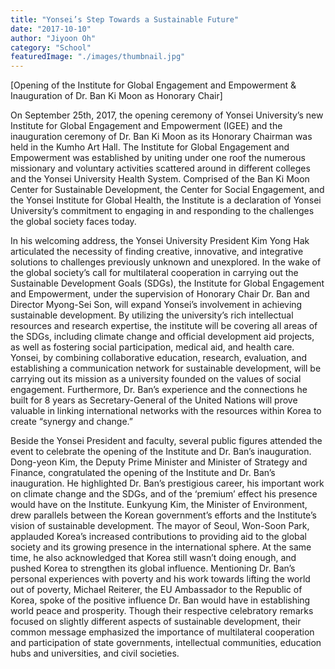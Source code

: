 ```yaml
---
title: "Yonsei’s Step Towards a Sustainable Future"
date: "2017-10-10"
author: "Jiyoon Oh"
category: "School"
featuredImage: "./images/thumbnail.jpg"
---
```


\[Opening of the Institute for Global Engagement and Empowerment & Inauguration of Dr. Ban Ki Moon as Honorary Chair\]

On September 25th, 2017, the opening ceremony of Yonsei University’s new Institute for Global Engagement and Empowerment (IGEE) and the inauguration ceremony of Dr. Ban Ki Moon as its Honorary Chairman was held in the Kumho Art Hall. The Institute for Global Engagement and Empowerment was established by uniting under one roof the numerous missionary and voluntary activities scattered around in different colleges and the Yonsei University Health System. Comprised of the Ban Ki Moon Center for Sustainable Development, the Center for Social Engagement, and the Yonsei Institute for Global Health, the Institute is a declaration of Yonsei University’s commitment to engaging in and responding to the challenges the global society faces today.

In his welcoming address, the Yonsei University President Kim Yong Hak articulated the necessity of finding creative, innovative, and integrative solutions to challenges previously unknown and unexplored. In the wake of the global society’s call for multilateral cooperation in carrying out the Sustainable Development Goals (SDGs), the Institute for Global Engagement and Empowerment, under the supervision of Honorary Chair Dr. Ban and Director Myong-Sei Son, will expand Yonsei’s involvement in achieving sustainable development. By utilizing the university’s rich intellectual resources and research expertise, the institute will be covering all areas of the SDGs, including climate change and official development aid projects, as well as fostering social participation, medical aid, and health care. Yonsei, by combining collaborative education, research, evaluation, and establishing a communication network for sustainable development, will be carrying out its mission as a university founded on the values of social engagement. Furthermore, Dr. Ban’s experience and the connections he built for 8 years as Secretary-General of the United Nations will prove valuable in linking international networks with the resources within Korea to create “synergy and change.”

Beside the Yonsei President and faculty, several public figures attended the event to celebrate the opening of the Institute and Dr. Ban’s inauguration. Dong-yeon Kim, the Deputy Prime Minister and Minister of Strategy and Finance, congratulated the opening of the Institute and Dr. Ban’s inauguration. He highlighted Dr. Ban’s prestigious career, his important work on climate change and the SDGs, and of the ‘premium’ effect his presence would have on the Institute. Eunkyung Kim, the Minister of Environment, drew parallels between the Korean government’s efforts and the Institute’s vision of sustainable development. The mayor of Seoul, Won-Soon Park, applauded Korea’s increased contributions to providing aid to the global society and its growing presence in the international sphere. At the same time, he also acknowledged that Korea still wasn’t doing enough, and pushed Korea to strengthen its global influence. Mentioning Dr. Ban’s personal experiences with poverty and his work towards lifting the world out of poverty, Michael Reiterer, the EU Ambassador to the Republic of Korea, spoke of the positive influence Dr. Ban would have in establishing world peace and prosperity. Though their respective celebratory remarks focused on slightly different aspects of sustainable development, their common message emphasized the importance of multilateral cooperation and participation of state governments, intellectual communities, education hubs and universities, and civil societies.
